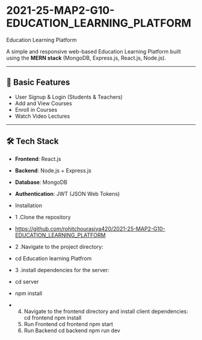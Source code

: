 # 2021-25-MAP2-G10-EDUCATION_LEARNING_PLATFORM
 Education Learning Platform

A simple and responsive web-based Education Learning Platform built using the **MERN stack** (MongoDB, Express.js, React.js, Node.js).

---

## 🔑 Basic Features

- User Signup & Login (Students & Teachers)
- Add and View Courses
- Enroll in Courses
- Watch Video Lectures
  

---

## 🛠️ Tech Stack

- **Frontend**: React.js
- **Backend**: Node.js + Express.js
- **Database**: MongoDB
- **Authentication**: JWT (JSON Web Tokens)

- Installation
- 1 .Clone the repository
-  https://github.com/rohitchourasiya420/2021-25-MAP2-G10-EDUCATION_LEARNING_PLATFORM
- 2 .Navigate to the project directory:
-  cd Education learning Platfrom
- 3 .install dependencies for the server:
-   cd server
-   npm install
- 4. Navigate to the frontend directory and install client dependencies:
     cd frontend
     npm install
  5. Run Frontend
     cd frontend
     npm start
  6. Run Backend
     cd backend
     npm run dev

 
